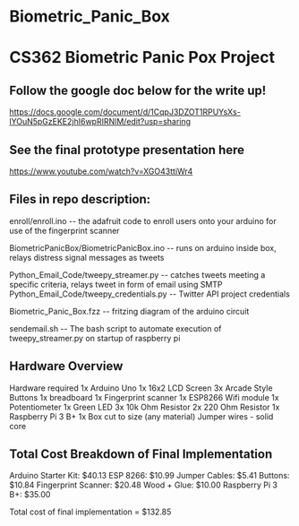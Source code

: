 # Biometric_Panic_Box
# CS362 Biometric Panic Pox Project

## Follow the google doc below for the write up!
https://docs.google.com/document/d/1CqpJ3DZOT1RPUYsXs-lYOuN5pGzEKE2jhI6wpRIRNlM/edit?usp=sharing

## See the final prototype presentation here 
https://www.youtube.com/watch?v=XGO43ttiWr4

## Files in repo description: 
enroll/enroll.ino  -- the adafruit code to enroll users onto your arduino for use of the fingerprint scanner

BiometricPanicBox/BiometricPanicBox.ino -- runs on arduino inside box, relays distress signal messages as tweets

Python_Email_Code/tweepy_streamer.py    -- catches tweets meeting a specific criteria, relays tweet in form of email using SMTP
Python_Email_Code/tweepy_credentials.py -- Twitter API project credentials

Biometric_Panic_Box.fzz -- fritzing diagram of the arduino circuit

sendemail.sh -- The bash script to automate execution of tweepy_streamer.py on startup of raspberry pi  


## Hardware Overview
Hardware required 
    1x Arduino Uno
    1x 16x2 LCD Screen
    3x Arcade Style Buttons
    1x breadboard
    1x Fingerprint scanner
    1x ESP8266 Wifi module
    1x Potentiometer
    1x Green LED
    3x 10k Ohm Resistor
    2x 220 Ohm Resistor
    1x Raspberry Pi 3 B+
    1x Box cut to size (any material)
    Jumper wires - solid core


## Total Cost Breakdown of Final Implementation
Arduino Starter Kit:       $40.13
ESP 8266:                  $10.99
Jumper Cables:             $5.41
Buttons:                   $10.84
Fingerprint Scanner:       $20.48
Wood + Glue:               $10.00
Raspberry Pi 3 B+:         $35.00

Total cost of final implementation = $132.85
